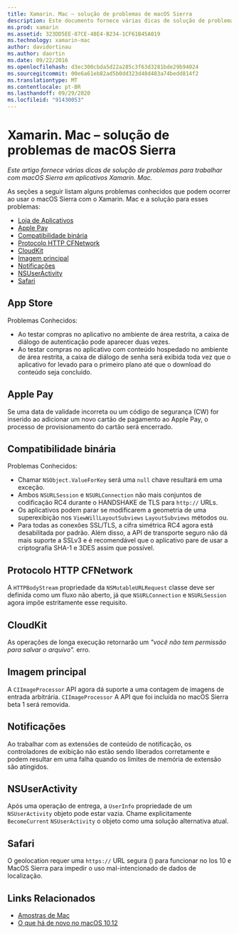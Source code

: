 ```yaml
---
title: Xamarin. Mac – solução de problemas de macOS Sierra
description: Este documento fornece várias dicas de solução de problemas para trabalhar com macOS Sierra em aplicativos Xamarin. Mac. As dicas estão relacionadas à Mac App Store, Apple Pay, compatibilidade binária, CFNetwork, CloudKit e muito mais.
ms.prod: xamarin
ms.assetid: 323DD5EE-87CE-48E4-B234-1CF61B45A019
ms.technology: xamarin-mac
author: davidortinau
ms.author: daortin
ms.date: 09/22/2016
ms.openlocfilehash: d3ec300cbda5d22a285c3f63d3281bde29b94024
ms.sourcegitcommit: 00e6a61eb82ad5b0dd323d48d483a74bedd814f2
ms.translationtype: MT
ms.contentlocale: pt-BR
ms.lasthandoff: 09/29/2020
ms.locfileid: "91430053"
---
```

# <a name="xamarinmac---macos-sierra-troubleshooting"></a>Xamarin. Mac – solução de problemas de macOS Sierra

_Este artigo fornece várias dicas de solução de problemas para trabalhar com macOS Sierra em aplicativos Xamarin. Mac._

As seções a seguir listam alguns problemas conhecidos que podem ocorrer ao usar o macOS Sierra com o Xamarin. Mac e a solução para esses problemas:

- [Loja de Aplicativos](#App-Store)
- [Apple Pay](#Apple-Pay)
- [Compatibilidade binária](#Binary-Compatibility)
- [Protocolo HTTP CFNetwork](#CFNetwork-HTTP-Protocol)
- [CloudKit](#CloudKit)
- [Imagem principal](#CoreImage)
- [Notificações](#Notifications)
- [NSUserActivity](#NSUserActivity)
- [Safari](#Safari)

<a name="App-Store"></a>

## <a name="app-store"></a>App Store

Problemas Conhecidos:

- Ao testar compras no aplicativo no ambiente de área restrita, a caixa de diálogo de autenticação pode aparecer duas vezes.
- Ao testar compras no aplicativo com conteúdo hospedado no ambiente de área restrita, a caixa de diálogo de senha será exibida toda vez que o aplicativo for levado para o primeiro plano até que o download do conteúdo seja concluído.

<a name="Apple-Pay"></a>

## <a name="apple-pay"></a>Apple Pay

Se uma data de validade incorreta ou um código de segurança (CW) for inserido ao adicionar um novo cartão de pagamento ao Apple Pay, o processo de provisionamento do cartão será encerrado.

<a name="Binary-Compatibility"></a>

## <a name="binary-compatibility"></a>Compatibilidade binária

Problemas Conhecidos:

- Chamar `NSObject.ValueForKey` será uma `null` chave resultará em uma exceção.
- Ambos `NSURLSession` e `NSURLConnection` não mais conjuntos de codificação RC4 durante o HANDSHAKE de TLS para `http://` URLs.
- Os aplicativos podem parar se modificarem a geometria de uma superexibição nos `ViewWillLayoutSubviews` `LayoutSubviews` métodos ou.
- Para todas as conexões SSL/TLS, a cifra simétrica RC4 agora está desabilitada por padrão. Além disso, a API de transporte seguro não dá mais suporte a SSLv3 e é recomendável que o aplicativo pare de usar a criptografia SHA-1 e 3DES assim que possível.

<a name="CFNetwork-HTTP-Protocol"></a>

## <a name="cfnetwork-http-protocol"></a>Protocolo HTTP CFNetwork

A `HTTPBodyStream` propriedade da `NSMutableURLRequest` classe deve ser definida como um fluxo não aberto, já que `NSURLConnection` e `NSURLSession` agora impõe estritamente esse requisito.

<a name="CloudKit"></a>

## <a name="cloudkit"></a>CloudKit

As operações de longa execução retornarão um _"você não tem permissão para salvar o arquivo"._ erro.

<a name="CoreImage"></a>

## <a name="core-image"></a>Imagem principal

A `CIImageProcessor` API agora dá suporte a uma contagem de imagens de entrada arbitrária. `CIImageProcessor` A API que foi incluída no macOS Sierra beta 1 será removida.

<a name="Notifications"></a>

## <a name="notifications"></a>Notificações

Ao trabalhar com as extensões de conteúdo de notificação, os controladores de exibição não estão sendo liberados corretamente e podem resultar em uma falha quando os limites de memória de extensão são atingidos.

<a name="NSUserActivity"></a>

## <a name="nsuseractivity"></a>NSUserActivity

Após uma operação de entrega, a `UserInfo` propriedade de um `NSUserActivity` objeto pode estar vazia. Chame explicitamente `BecomeCurrent` `NSUserActivity` o objeto como uma solução alternativa atual.

<a name="Safari"></a>

## <a name="safari"></a>Safari

O geolocation requer uma `https://` URL segura () para funcionar no Ios 10 e MacOS Sierra para impedir o uso mal-intencionado de dados de localização.

## <a name="related-links"></a>Links Relacionados

- [Amostras de Mac](/samples/browse/?products=xamarin&term=Xamarin.Mac)
- [O que há de novo no macOS 10,12](https://developer.apple.com/library/prerelease/content/releasenotes/MacOSX/WhatsNewInOSX/Articles/OSXv10.html#//apple_ref/doc/uid/TP40017145-SW1)